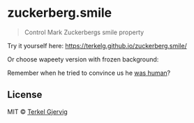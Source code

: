 # zuckerberg.smile
> Control Mark Zuckerbergs smile property 

Try it yourself here: https://terkelg.github.io/zuckerberg.smile/

Or choose wapeety version with frozen background: 

Remember when he tried to convince us he [was human](https://www.youtube.com/watch?v=2qGVVxaosDM)?


## License

MIT © [Terkel Gjervig](https://terkel.com)
